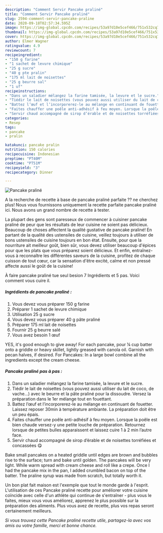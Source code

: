 ```yaml
---
description: "Comment Servir Pancake praliné"
title: "Comment Servir Pancake praliné"
slug: 2594-comment-servir-pancake-praline
date: 2020-09-18T02:57:34.595Z
image: https://img-global.cpcdn.com/recipes/53a97d10e5cef466/751x532cq70/pancake-praline-photo-principale-de-la-recette.jpg
thumbnail: https://img-global.cpcdn.com/recipes/53a97d10e5cef466/751x532cq70/pancake-praline-photo-principale-de-la-recette.jpg
cover: https://img-global.cpcdn.com/recipes/53a97d10e5cef466/751x532cq70/pancake-praline-photo-principale-de-la-recette.jpg
author: Elmer Wagner
ratingvalue: 4.9
reviewcount: 7
recipeingredient:
- "150 g farine"
- "1 sachet de levure chimique"
- "25 g sucre"
- "40 g pte pralin"
- "175 ml lait de noisettes"
- "25 g beurre sal"
- "1 uf"
recipeinstructions:
- "Dans un saladier mélangez la farine tamisée, la levure et le sucre."
- "Tiédir le lait de noisettes (vous pouvez aussi utiliser du lait de coco, de vache...) avec le beurre et la pâte praliné pour la dissoudre. Versez la préparation dans le 1er mélange tout en fouettant."
- "Battez l’œuf et l’incorporerez-le au mélange en continuant de fouetter. Laissez reposer 30min à température ambiante. La préparation doit être un peu épais."
- "Faites chauffer une poêle anti-adhésif à feu moyen. Lorsque la poêle est bien chaude versez-y une petite louche de préparation. Retournez lorsque de petites bulles apparaissent et laissez cuire 1 à 2 min l’autre face."
- "Servir chaud accompagné de sirop d’érable et de noisettes torréfiées et concassées 😋"
categories:
- Resep
tags:
- pancake
- pralin

katakunci: pancake pralin 
nutrition: 150 calories
recipecuisine: Indonesian
preptime: "PT40M"
cooktime: "PT51M"
recipeyield: "3"
recipecategory: Dinner

---
```



![Pancake praliné](https://img-global.cpcdn.com/recipes/53a97d10e5cef466/751x532cq70/pancake-praline-photo-principale-de-la-recette.jpg)

A la recherche de recette à base de pancake praliné parfaite ?? ne cherchez plus! Nous vous fournissons uniquement la recette parfaite pancake praliné ici. Nous avons un grand nombre de recette à tester.

La plupart des gens sont paresseux de commencer à cuisiner pancake praliné de peur que les résultats de leur cuisine ne soient pas délicieux. Beaucoup de choses affectent la qualité gustative de pancake praliné! En partant de la qualité des ustensiles de cuisine, veillez toujours à utiliser de bons ustensiles de cuisine toujours en bon état. Ensuite, pour que la nourriture ait meilleur goût, bien sûr, vous devez utiliser beaucoup d'épices pour que les plats que vous préparez soient délicieux. Et enfin, entraînez-vous à reconnaître les différentes saveurs de la cuisine, profitez de chaque cuisson de tout cœur, car la sensation d'être excité, calme et non pressé affecte aussi le goût de la cuisine!

<!--inarticleads1-->

À faire pancake praliné tue seul besion 7 Ingrédients et 5 pas. Voici comment vous cuire il.

##### Ingrédients de pancake praliné :

1. Vous devez vous préparer 150 g farine
1. Préparer 1 sachet de levure chimique
1. Utilisation 25 g sucre
1. Vous devez vous préparer 40 g pâte praliné
1. Préparer 175 ml lait de noisettes
1. Fournir 25 g beurre salé
1. Vous avez besoin 1 œuf


YES, it&#39;s good enough to give away! For each pancake, pour ¼ cup batter onto a griddle or heavy skillet, lightly greased with canola oil. Garnish with pecan halves, if desired. For Pancakes: In a large bowl combine all the ingredients except the cream cheese. 

<!--inarticleads2-->

##### Pancake praliné pas à pas :

1. Dans un saladier mélangez la farine tamisée, la levure et le sucre.
1. Tiédir le lait de noisettes (vous pouvez aussi utiliser du lait de coco, de vache...) avec le beurre et la pâte praliné pour la dissoudre. Versez la préparation dans le 1er mélange tout en fouettant.
1. Battez l’œuf et l’incorporerez-le au mélange en continuant de fouetter. Laissez reposer 30min à température ambiante. La préparation doit être un peu épais.
1. Faites chauffer une poêle anti-adhésif à feu moyen. Lorsque la poêle est bien chaude versez-y une petite louche de préparation. Retournez lorsque de petites bulles apparaissent et laissez cuire 1 à 2 min l’autre face.
1. Servir chaud accompagné de sirop d’érable et de noisettes torréfiées et concassées 😋


Bake small pancakes on a heated griddle until edges are brown and bubbles rise to the surface; turn and bake until golden. The pancakes will be very light. While warm spread with cream cheese and roll like a crepe. Once I had the pancake mix in the pan, I added crumbled bacon on top of the batter. The praline syrup was made from scratch, but totally worth it. 

<!--inarticleads1-->

<p>
Un bon plat fait maison est l'exemple que tout le monde garde à l'esprit. L'utilisation de ces Pancake praliné recette pour améliorer votre cuisine coïncide avec celle d'un athlète qui continue de s'entraîner - plus vous le faites, mieux vous vous améliorez, apprenez le plus possible sur la préparation des aliments. Plus vous avez de recette, plus vos repas seront certainement meilleurs.
</p>

<p>
<i>Si vous trouvez cette Pancake praliné recette utile, partagez-la avec vos amis ou votre famille, merci et bonne chance.</i>
</p>
